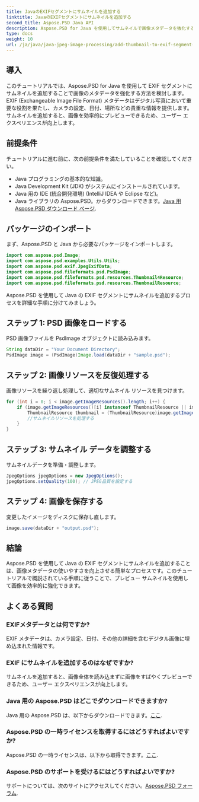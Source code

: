 ```yaml
---
title: JavaのEXIFセグメントにサムネイルを追加する
linktitle: JavaのEXIFセグメントにサムネイルを追加する
second_title: Aspose.PSD Java API
description: Aspose.PSD for Java を使用してサムネイルで画像メタデータを強化する方法を学びます。シームレスな統合のためのステップバイステップ ガイドに従ってください。シームレスな統合のために。
type: docs
weight: 10
url: /ja/java/java-jpeg-image-processing/add-thumbnail-to-exif-segment-java/
---
```

## 導入
このチュートリアルでは、Aspose.PSD for Java を使用して EXIF セグメントにサムネイルを追加することで画像のメタデータを強化する方法を検討します。 EXIF (Exchangeable Image File Format) メタデータはデジタル写真において重要な役割を果たし、カメラの設定、日付、場所などの貴重な情報を提供します。サムネイルを追加すると、画像を効率的にプレビューできるため、ユーザー エクスペリエンスが向上します。
## 前提条件
チュートリアルに進む前に、次の前提条件を満たしていることを確認してください。
- Java プログラミングの基本的な知識。
- Java Development Kit (JDK) がシステムにインストールされています。
- Java 用の IDE (統合開発環境) (IntelliJ IDEA や Eclipse など)。
-  Java ライブラリの Aspose.PSD。からダウンロードできます。[Java 用 Aspose.PSD ダウンロード ページ](https://releases.aspose.com/psd/java/).
## パッケージのインポート
まず、Aspose.PSD と Java から必要なパッケージをインポートします。
```java
import com.aspose.psd.Image;
import com.aspose.psd.examples.Utils.Utils;
import com.aspose.psd.exif.JpegExifData;
import com.aspose.psd.fileformats.psd.PsdImage;
import com.aspose.psd.fileformats.psd.resources.Thumbnail4Resource;
import com.aspose.psd.fileformats.psd.resources.ThumbnailResource;
```
Aspose.PSD を使用して Java の EXIF セグメントにサムネイルを追加するプロセスを詳細な手順に分けてみましょう。
## ステップ 1: PSD 画像をロードする
PSD 画像ファイルを PsdImage オブジェクトに読み込みます。
```java
String dataDir = "Your Document Directory";
PsdImage image = (PsdImage)Image.load(dataDir + "sample.psd");
```
## ステップ 2: 画像リソースを反復処理する
画像リソースを繰り返し処理して、適切なサムネイル リソースを見つけます。
```java
for (int i = 0; i < image.getImageResources().length; i++) {
    if (image.getImageResources()[i] instanceof ThumbnailResource || image.getImageResources()[i] instanceof Thumbnail4Resource) {
        ThumbnailResource thumbnail = (ThumbnailResource)image.getImageResources()[i];
        //サムネイルリソースを処理する
    }
}
```
## ステップ 3: サムネイル データを調整する
サムネイルデータを準備・調整します。
```java
JpegOptions jpegOptions = new JpegOptions();
jpegOptions.setQuality(100); // JPEG品質を設定する
```
## ステップ 4: 画像を保存する
変更したイメージをディスクに保存し直します。
```java
image.save(dataDir + "output.psd");
```
## 結論
Aspose.PSD を使用して Java の EXIF セグメントにサムネイルを追加することは、画像メタデータの使いやすさを向上させる簡単なプロセスです。このチュートリアルで概説されている手順に従うことで、プレビュー サムネイルを使用して画像を効率的に強化できます。

## よくある質問
### EXIFメタデータとは何ですか?
EXIF メタデータは、カメラ設定、日付、その他の詳細を含むデジタル画像に埋め込まれた情報です。
### EXIF にサムネイルを追加するのはなぜですか?
サムネイルを追加すると、画像全体を読み込まずに画像をすばやくプレビューできるため、ユーザー エクスペリエンスが向上します。
### Java 用の Aspose.PSD はどこでダウンロードできますか?
 Java 用の Aspose.PSD は、以下からダウンロードできます。[ここ](https://releases.aspose.com/psd/java/).
### Aspose.PSD の一時ライセンスを取得するにはどうすればよいですか?
 Aspose.PSD の一時ライセンスは、以下から取得できます。[ここ](https://purchase.aspose.com/temporary-license/).
### Aspose.PSD のサポートを受けるにはどうすればよいですか?
サポートについては、次のサイトにアクセスしてください。[Aspose.PSD フォーラム](https://forum.aspose.com/c/psd/34).